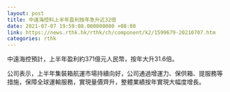 ```yaml
---
layout: post
title: 中遠海控料上半年盈利按年急升近32倍
date: 2021-07-07 19:59:08.000000000 +08:00
link: https://news.rthk.hk/rthk/ch/component/k2/1599679-20210707.htm
categories: rthk
---
```


中遠海控預計，上半年盈利約371億元人民幣，按年大升31.6倍。

公司表示，上半年集裝箱航運市場持續向好，公司通過增運力、保供箱、提服務等措施，保障全球運輸服務，實現量價齊升，整體業績按年實現大幅度增長。
